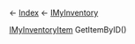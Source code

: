 ← [Index](Api-Index) ← [IMyInventory](VRage.Game.ModAPI.Ingame.IMyInventory)

[IMyInventoryItem](VRage.Game.ModAPI.Ingame.IMyInventoryItem) GetItemByID()